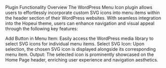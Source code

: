 Plugin Functionality Overview
The WordPress Menu Icon plugin allows users to effortlessly incorporate custom SVG icons into menu items within the header section of their WordPress websites. With seamless integration into the Hopeui theme, users can enhance navigation and visual appeal through the following key features:

Add Button in Menu Item: Easily access the WordPress media library to select SVG icons for individual menu items.
Select SVG Icon: Upon selection, the chosen SVG icon is displayed alongside its corresponding menu item.
Output: The selected icon is prominently showcased on the Home Page header, enriching user experience and navigation aesthetics.
